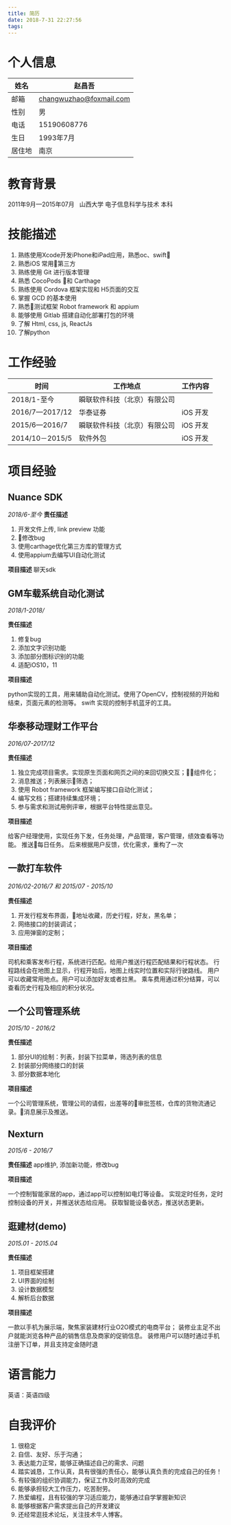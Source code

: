 ```yaml
---
title: 简历
date: 2018-7-31 22:27:56
tags:
---
```


# 个人信息

|姓名| 赵昌吾 |
|--|--|
|邮箱| changwuzhao@foxmail.com|
|性别| 男|
|电话| 15190608776|
|生日| 1993年7月|
|居住地| 南京 |

# 教育背景

2011年9月—2015年07月   山西大学 电子信息科学与技术 本科

# 技能描述

1. 熟练使用Xcode开发iPhone和iPad应用，熟悉oc、swift
2. 熟悉iOS 常用第三方
3. 熟练使用 Git 进行版本管理
4. 熟悉 CocoPods 和 Carthage
5. 熟练使用 Cordova 框架实现和 H5页面的交互
6. 掌握 GCD 的基本使用
7. 熟悉测试框架 Robot framework 和 appium
8. 能够使用 Gitlab 搭建自动化部署打包的环境
9. 了解 Html, css, js, ReactJs
10. 了解python

# 工作经验

|时间|工作地点|工作内容|
|--|--|--|
|2018/1-至今|瞬联软件科技（北京）有限公司||
|2016/7—2017/12|华泰证券|iOS 开发|
|2015/6—2016/7|瞬联软件科技（北京）有限公司|iOS 开发|
|2014/10－2015/5|软件外包|iOS 开发|

# 项目经验

## Nuance SDK

*2018/6-至今*
**责任描述**

1. 开发文件上传, link preview 功能
2. 修改bug
3. 使用carthage优化第三方库的管理方式
4. 使用appium去编写UI自动化测试

**项目描述**
聊天sdk

## GM车载系统自动化测试

*2018/1-2018/*

**责任描述**

1. 修复bug
2. 添加文字识别功能
3. 添加部分图标识别的功能
4. 适配iOS10，11

**项目描述**

python实现的工具，用来辅助自动化测试。使用了OpenCV，控制视频的开始和结束，页面元素的检测等。
swift 实现的控制手机蓝牙的工具。

## 华泰移动理财工作平台

*2016/07-2017/12*

**责任描述**

1. 独立完成项目需求。实现原生页面和网页之间的来回切换交互；组件化；
2. 消息推送；列表展示筛选；
3. 使用 Robot framework 框架编写接口自动化测试；
4. 编写文档；搭建持续集成环境；
5. 参与需求和测试用例评审，根据平台特性提出意见。

**项目描述**

给客户经理使用，实现任务下发，任务处理，产品管理，客户管理，绩效查看等功能。
推送每日任务。
后来根据用户反馈，优化需求，重构了一次

## 一款打车软件

*2016/02-2016/7 和 2015/07 - 2015/10*

**责任描述**

1. 开发行程发布界面，地址收藏，历史行程，好友，黑名单；
2. 网络接口的封装调试；
3. 应用弹窗的定制；

**项目描述**

司机和乘客发布行程，系统进行匹配。给用户推送行程匹配结果和行程状态。
行程路线会在地图上显示，行程开始后，地图上线实时位置和实际行驶路线。
用户可以收藏常用地点。用户可以添加好友或者拉黑。
乘车费用通过积分结算，可以查看历史行程及相应的积分状况。

## 一个公司管理系统

*2015/10 - 2016/2*

**责任描述**

1. 部分UI的绘制：列表，封装下拉菜单，筛选列表的信息
2. 封装部分网络接口的封装
3. 部分数据本地化

**项目描述**

一个公司管理系统，管理公司的请假，出差等的审批签核，仓库的货物流通记录。消息展示及推送。

## Nexturn

*2015/6 - 2016/7*

**责任描述**
app维护, 添加新功能，修改bug

**项目描述**

一个控制智能家居的app，通过app可以控制如电灯等设备。
实现定时任务，定时控制设备的开关，并推送状态给应用。
获取智能设备状态，推送状态更新。

## 逛建材(demo)

*2015.01 - 2015.04*

**责任描述**

1. 项目框架搭建
2. UI界面的绘制
3. 设计数据模型
4. 解析后台数据

**项目描述**

一款以手机为展示端，聚焦家装建材行业O2O模式的电商平台；
装修业主足不出户就能浏览各种产品的销售信息及商家的促销信息。
装修用户可以随时通过手机注册下订单，并且支持定金随时退

# 语言能力

英语：英语四级

# 自我评价

1. 很稳定
2. 自信、友好、乐于沟通；
3. 表达能力正常，能够正确描述自己的需求、问题
4. 踏实诚恳，工作认真，具有很强的责任心，能够认真负责的完成自己的任务！
5. 有较强的组织协调能力，保证工作及时高效的完成
6. 能够承担较大工作压力，吃苦耐劳。
7. 热爱编程，且有较强的学习适应能力，能够通过自学掌握新知识
8. 能够根据客户需求提出自己的开发建议
9. 还经常逛技术论坛，关注技术牛人博客。
